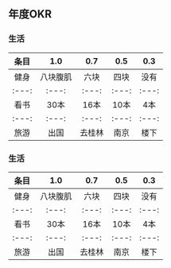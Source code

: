 ## 年度OKR
### 生活
 条目 | 1.0 | 0.7 | 0.5 | 0.3
:---:|:---:|:---:|:---:|:---:
 健身 | 八块腹肌 | 六块 | 四块 |没有
 :---:|:---:|:---:|:---:|:---:
 看书 | 30本 | 16本 | 10本 | 4本
 :---:|:---:|:---:|:---:|:---:
 旅游 | 出国 | 去桂林 | 南京 | 楼下
 
### 生活
 条目 | 1.0 | 0.7 | 0.5 | 0.3
:---:|:---:|:---:|:---:|:---:
 健身 | 八块腹肌 | 六块 | 四块 |没有
 :---:|:---:|:---:|:---:|:---:
 看书 | 30本 | 16本 | 10本 | 4本
 :---:|:---:|:---:|:---:|:---:
 旅游 | 出国 | 去桂林 | 南京 | 楼下
